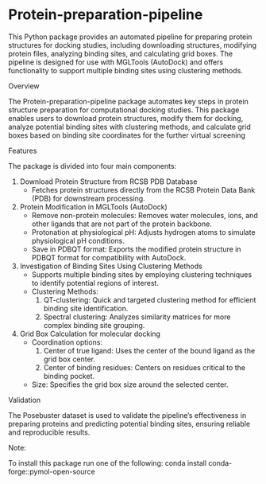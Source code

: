 # Protein-preparation-pipeline

This Python package provides an automated pipeline for preparing protein structures for docking studies, including downloading structures, modifying protein files, analyzing binding sites, and calculating grid boxes. The pipeline is designed for use with MGLTools (AutoDock) and offers functionality to support multiple binding sites using clustering methods.

Overview

The Protein-preparation-pipeline package automates key steps in protein structure preparation for computational docking studies. This package enables users to download protein structures, modify them for docking, analyze potential binding sites with clustering methods, and calculate grid boxes based on binding site coordinates for the further virtual screening

Features

The package is divided into four main components:

1.	Download Protein Structure from RCSB PDB Database
	- Fetches protein structures directly from the RCSB Protein Data Bank (PDB) for downstream processing.
2.	Protein Modification in MGLTools (AutoDock)
	- Remove non-protein molecules: Removes water molecules, ions, and other ligands that are not part of the protein backbone.
	- Protonation at physiological pH: Adjusts hydrogen atoms to simulate physiological pH conditions.
	- Save in PDBQT format: Exports the modified protein structure in PDBQT format for compatibility with AutoDock.
3.	Investigation of Binding Sites Using Clustering Methods
   	- Supports multiple binding sites by employing clustering techniques to identify potential regions of interest.
	- Clustering Methods:
		1. QT-clustering: Quick and targeted clustering method for efficient binding site identification.
		2. Spectral clustering: Analyzes similarity matrices for more complex binding site grouping.
4.	Grid Box Calculation for molecular docking 
	- Coordination options:
	    1.	Center of true ligand: Uses the center of the bound ligand as the grid box center.
	    2.	Center of binding residues: Centers on residues critical to the binding pocket.
	- Size: Specifies the grid box size around the selected center.

Validation

The Posebuster dataset is used to validate the pipeline’s effectiveness in preparing proteins and predicting potential binding sites, ensuring reliable and reproducible results.

Note: 

To install this package run one of the following:
conda install conda-forge::pymol-open-source
